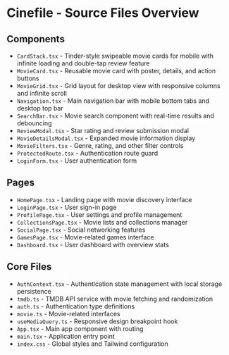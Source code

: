 # Cinefile - Source Files Overview

## Components

- `CardStack.tsx` - Tinder-style swipeable movie cards for mobile with infinite loading and double-tap review feature
- `MovieCard.tsx` - Reusable movie card with poster, details, and action buttons
- `MovieGrid.tsx` - Grid layout for desktop view with responsive columns and infinite scroll
- `Navigation.tsx` - Main navigation bar with mobile bottom tabs and desktop top bar
- `SearchBar.tsx` - Movie search component with real-time results and debouncing
- `ReviewModal.tsx` - Star rating and review submission modal
- `MovieDetailsModal.tsx` - Expanded movie information display
- `MovieFilters.tsx` - Genre, rating, and other filter controls
- `ProtectedRoute.tsx` - Authentication route guard
- `LoginForm.tsx` - User authentication form

## Pages

- `HomePage.tsx` - Landing page with movie discovery interface
- `LoginPage.tsx` - User sign-in page
- `ProfilePage.tsx` - User settings and profile management
- `CollectionsPage.tsx` - Movie lists and collections manager
- `SocialPage.tsx` - Social networking features
- `GamesPage.tsx` - Movie-related games interface
- `Dashboard.tsx` - User dashboard with overview stats

## Core Files

- `AuthContext.tsx` - Authentication state management with local storage persistence
- `tmdb.ts` - TMDB API service with movie fetching and randomization
- `auth.ts` - Authentication type definitions
- `movie.ts` - Movie-related interfaces
- `useMediaQuery.ts` - Responsive design breakpoint hook
- `App.tsx` - Main app component with routing
- `main.tsx` - Application entry point
- `index.css` - Global styles and Tailwind configuration